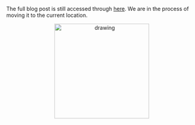 The full blog post is still accessed through [here](https://www.1onepsilon.com/single-post/2018/03/02/Thinking-outside-the-coordinate-plane/). We are in the process of moving it to the current location.

<center>
 <img class = "blog-inline-image" src="https://es-app.com/assets/35xtq9.jpg" alt="drawing" width="250px"/>
</center> 